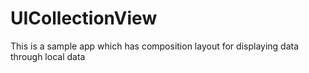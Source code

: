 # UICollectionView
This is a sample app which has composition layout for displaying data through local data
